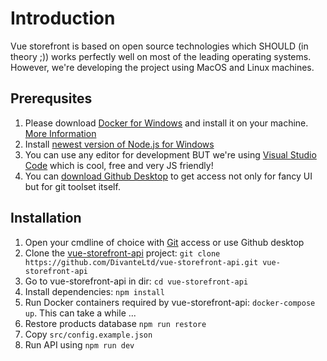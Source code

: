 # Introduction

Vue storefront is based on open source technologies which SHOULD (in theory ;)) works perfectly well on most of the leading operating systems. However, we're developing the project using MacOS and Linux machines.

## Prerequsites 
1. Please download [Docker for Windows](https://store.docker.com/editions/community/docker-ce-desktop-windows) and install it on your machine. [More Information](https://blog.jayway.com/2017/04/19/running-docker-on-bash-on-windows/)
2. Install [newest version of Node.js for Windows](https://nodejs.org/en/download/current/)
4. You can use any editor for development BUT we're using [Visual Studio Code](https://code.visualstudio.com/) which is cool, free and very JS friendly!
5. You can [download Github Desktop](https://desktop.github.com/) to get access not only for fancy UI but for git toolset itself.


## Installation
1. Open your cmdline of choice with [Git](https://git-scm.com/download/win) access or use Github desktop
2. Clone the [vue-storefront-api](https://github.com/DivanteLtd/vue-storefront) project: `git clone https://github.com/DivanteLtd/vue-storefront-api.git vue-storefront-api`
3. Go to vue-storefront-api in dir: `cd vue-storefront-api`
4. Install dependencies: `npm install`
5. Run Docker containers required by vue-storefront-api: `docker-compose up`. This can take a while ...
6. Restore products database `npm run restore`
7. Copy `src/config.example.json`
7. Run API using `npm run dev` 
